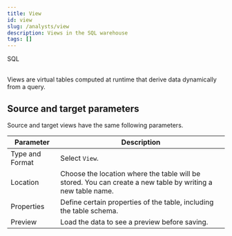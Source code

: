 ```yaml
---
title: View
id: view
slug: /analysts/view
description: Views in the SQL warehouse
tags: []
---
```


<span class="badge">SQL</span><br/><br/>

Views are virtual tables computed at runtime that derive data dynamically from a query.

## Source and target parameters

Source and target views have the same following parameters.

| Parameter       | Description                                                                                                 |
| --------------- | ----------------------------------------------------------------------------------------------------------- |
| Type and Format | Select `View`.                                                                                              |
| Location        | Choose the location where the table will be stored. You can create a new table by writing a new table name. |
| Properties      | Define certain properties of the table, including the table schema.                                         |
| Preview         | Load the data to see a preview before saving.                                                               |
